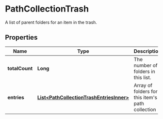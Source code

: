 

# PathCollectionTrash

A list of parent folders for an item in the trash.

## Properties

| Name | Type | Description | Notes |
|------------ | ------------- | ------------- | -------------|
|**totalCount** | **Long** | The number of folders in this list. |  |
|**entries** | [**List&lt;PathCollectionTrashEntriesInner&gt;**](PathCollectionTrashEntriesInner.md) | Array of folders for this item&#39;s path collection |  |



